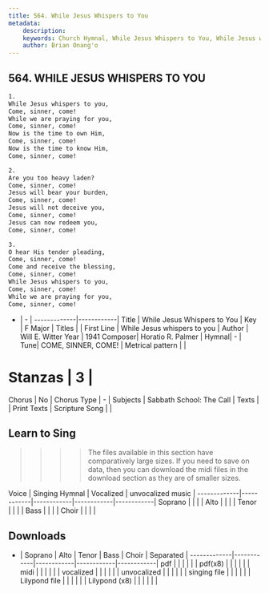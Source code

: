 ```yaml
---
title: 564. While Jesus Whispers to You
metadata:
    description: 
    keywords: Church Hymnal, While Jesus Whispers to You, While Jesus whispers to you, 
    author: Brian Onang'o
---
```



## 564. WHILE JESUS WHISPERS TO YOU

```txt
1.
While Jesus whispers to you, 
Come, sinner, come! 
While we are praying for you, 
Come, sinner, come! 
Now is the time to own Him, 
Come, sinner, come! 
Now is the time to know Him, 
Come, sinner, come! 

2.
Are you too heavy laden? 
Come, sinner, come! 
Jesus will bear your burden, 
Come, sinner, come! 
Jesus will not deceive you, 
Come, sinner, come! 
Jesus can now redeem you, 
Come, sinner, come! 

3.
O hear His tender pleading, 
Come, sinner, come! 
Come and receive the blessing, 
Come, sinner, come! 
While Jesus whispers to you, 
Come, sinner, come! 
While we are praying for you, 
Come, sinner, come!
```

- |   -  |
-------------|------------|
Title | While Jesus Whispers to You |
Key | F Major |
Titles |  |
First Line | While Jesus whispers to you |
Author | Will E. Witter
Year | 1941
Composer| Horatio R. Palmer |
Hymnal|  - |
Tune| COME, SINNER, COME! |
Metrical pattern | |
# Stanzas | 3 |
Chorus | No |
Chorus Type | - |
Subjects | Sabbath School: The Call |
Texts |  |
Print Texts | 
Scripture Song |  |
  
## Learn to Sing

>>>> The files available in this section have comparatively large sizes. If you need to save on data, then you can download the midi files in the download section as they are of smaller sizes.

Voice |  Singing Hymnal | Vocalized | unvocalized music |
-------------|------------|------------|------------|------------|
Soprano | | | |
Alto | | | |
Tenor | | | |
Bass | | | |
Choir | | | |

## Downloads

- |  Soprano | Alto | Tenor | Bass | Choir | Separated |
-------------|------------|------------|------------|------------|
pdf | | | | | |
pdf(x8) | | | | | |
midi | | | | | |
vocalized | | | | | |
unvocalized | | | | | |
singing file | | | | | |
Lilypond file | | | | | |
Lilypond (x8) | | | | | |
  